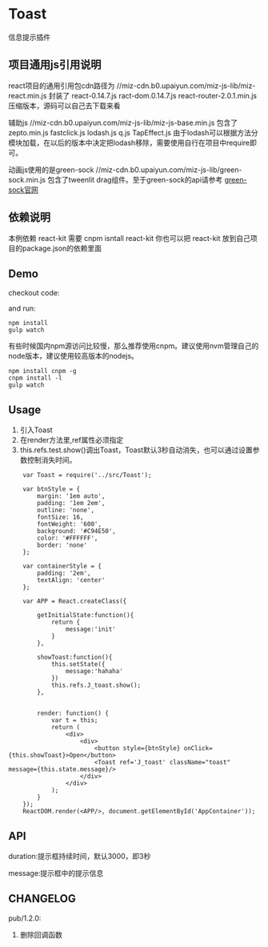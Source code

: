 Toast
==========

信息提示插件

## 项目通用js引用说明

react项目的通用引用包cdn路径为
//miz-cdn.b0.upaiyun.com/miz-js-lib/miz-react.min.js
封装了 react-0.14.7.js ract-dom.0.14.7.js react-router-2.0.1.min.js
压缩版本，源码可以自己去下载来看

辅助js
//miz-cdn.b0.upaiyun.com/miz-js-lib/miz-js-base.min.js
包含了 zepto.min.js
      fastclick.js
      lodash.js
      q.js
      TapEffect.js
由于lodash可以根据方法分模块加载，在以后的版本中决定把lodash移除，需要使用自行在项目中require即可。

动画js使用的是green-sock
//miz-cdn.b0.upaiyun.com/miz-js-lib/green-sock.min.js
包含了tweenlit drag组件。至于green-sock的api请参考 [green-sock官网](http://greensock.com/)


## 依赖说明

本例依赖 react-kit
需要 cnpm isntall react-kit
你也可以把 react-kit 放到自己项目的package.json的依赖里面

## Demo

checkout code: [](http://)

and run:

```
npm install
gulp watch
```

有些时候国内npm源访问比较慢，那么推荐使用cnpm。建议使用nvm管理自己的node版本，建议使用较高版本的nodejs。

```
npm install cnpm -g
cnpm install -l
gulp watch
```

## Usage

1. 引入Toast
2. 在render方法里<Toast ref='test' />,ref属性必须指定
3. this.refs.test.show()调出Toast，Toast默认3秒自动消失，也可以通过设置参数控制消失时间。

```
	var Toast = require('../src/Toast');
	
	var btnStyle = {
	    margin: '1em auto',
	    padding: '1em 2em',
	    outline: 'none',
	    fontSize: 16,
	    fontWeight: '600',
	    background: '#C94E50',
	    color: '#FFFFFF',
	    border: 'none'
	};
	
	var containerStyle = {
	    padding: '2em',
	    textAlign: 'center'
	};
	
	var APP = React.createClass({
	
	    getInitialState:function(){
	        return {
	            message:'init'
	        }
	    },
	
	    showToast:function(){
	        this.setState({
	            message:'hahaha'
	        })
	        this.refs.J_toast.show();
	    },
	 
	
	    render: function() { 
	        var t = this;   
	        return (       
	            <div>
	                <div>
	                    <button style={btnStyle} onClick={this.showToast}>Open</button>
	                    <Toast ref='J_toast' className="toast" message={this.state.message}/>
	                </div>
	            </div>
	        );
	    }
	});
	ReactDOM.render(<APP/>, document.getElementById('AppContainer'));
```

## API

duration:提示框持续时间，默认3000，即3秒

message:提示框中的提示信息

## CHANGELOG ##

pub/1.2.0:

1. 删除回调函数